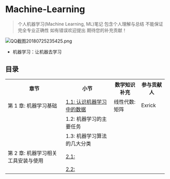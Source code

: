 # Machine-Learning
> 个人机器学习(Machine Learning, ML)笔记 包含个人理解与总结 不能保证完全专业正确性 如有错误欢迎提出 期待您的补充贡献！

![QQ截图20180725235425.png](https://i.loli.net/2018/07/25/5b589d4121cea.png)

- 机器学习：让机器去学习

## 目录

<table>
  <tr>
    <th>章节</th>
    <th>小节</th>
    <th>数学知识补充</th>
    <th>参与贡献人</th>
  </tr>
  <tr>
    <td>第 1 章: 机器学习基础</td>
    <td><a href="https://github.com/Exrick/Machine-Learning/blob/master/1.%E6%9C%BA%E5%99%A8%E5%AD%A6%E4%B9%A0%E5%9F%BA%E7%A1%80/1.1%20%E8%AE%A4%E8%AF%86%E6%9C%BA%E5%99%A8%E5%AD%A6%E4%B9%A0%E4%B8%AD%E7%9A%84%E6%95%B0%E6%8D%AE.md">1.1: 认识机器学习中的数据</a></td>
    <td>线性代数: 矩阵</td>
    <td>Exrick</td>
  </tr>
  <tr>
    <td></td>
    <td>1.2: 机器学习的主要任务</td>
    <td></td>
    <td></td>
  </tr>
  <tr>
    <td></td>
    <td>1.3: 机器学习算法的几大分类</td>
    <td></td>
    <td></td>
  </tr>
  <tr>
    <td>第 2 章: 机器学习相关工具安装与使用</td>
    <td><a href="">2.1: </a></td>
    <td></td>
    <td></td>
  </tr>
  <tr>
    <td></td>
    <td><a href="">2.2: </a></td>
    <td></td>
    <td></td>
  </tr>
</table>